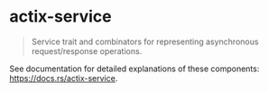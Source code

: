 # actix-service

> Service trait and combinators for representing asynchronous request/response operations.

See documentation for detailed explanations of these components: https://docs.rs/actix-service.
